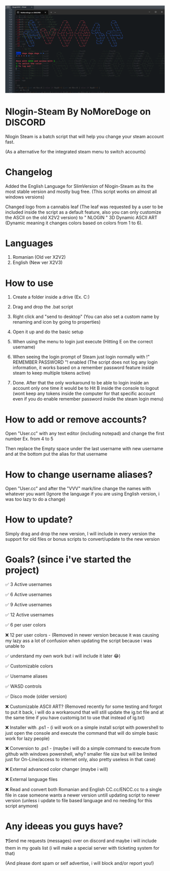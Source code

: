 
![alt text](https://github.com/NoMoreDg/Nlogin-Steam/blob/MAIN-NLOGIN/SlimNlogin%20X2V3.png)

# Nlogin-Steam By NoMoreDoge on DISCORD
Nlogin Steam is a batch script that will help you change your steam account fast.

(As a alternative for the integrated steam menu to switch accounts)

# Changelog
Added the English Language for SlimVersion of Nlogin-Steam as its the most
stable version and mostly bug free. (This script works on almost all windows versions)

Changed logo from a cannabis leaf (The leaf was requested by a user to be included inside
the script as a default feature, also you can only customize the ASCII on 
the old X2V2 version) to " NLOGIN " 3D Dynamic ASCII ART (Dynamic meaning it changes colors
based on colors from 1 to 6).

# Languages
1. Romanian (Old ver X2V2)
2. English (New ver X2V3)

# How to use
1. Create a folder inside a drive (Ex. C:\)
   
2. Drag and drop the .bat script
   
3. Right click and "send to desktop" (You can also set a custom name by renaming
 and icon by going to properties)

4. Open it up and do the basic setup

5. When using the menu to login just execute (Hitting E on the correct username)

6. When seeing the login prompt of Steam just login normally with
   !" REMEMBER PASSWORD "! enabled
   (The script does not log any login information, it works based on a
   remember password feature inside steam to keep multiple tokens active)

7. Done. After that the only workaround to be able to login inside an account
   only one time it would be to Hit B inside the console to logout (wont keep
   any tokens inside the computer for that specific account even if you do
   enable remember password inside the steam login menu)

# How to add or remove accounts?
Open "User.cc" with any text editor (including notepad) and change the first number
Ex. from 4 to 5

Then replace the Empty space under the last username with new username and at the bottom
put the alias for that username

# How to change username aliases?
Open "User.cc" and after the "VVV" mark/line change the names with whatever you want
(Ignore the language if you are using English version, i was too lazy to do a change)

# How to update?
Simply drag and drop the new version, I will include in every version the support for
old files or bonus scripts to convert/update to the new version

# Goals? (since i've started the project)
✅ 3 Active usernames

✅ 6 Active usernames

✅ 9 Active usernames

✅ 12 Active usernames

✅ 6 per user colors

❌ 12 per user colors - (Removed in newer version because it was causing
  my lazy ass a lot of confusion when updating the script because i was unable to

✅ understand my own work but i will include it later 😂)

✅ Customizable colors

✅ Username aliases

✅ WASD controls

✅ Disco mode (older version)

❌ Customizable ASCII ART? (Removed recently for some testing and forgot to
  put it back, i will do a workaround that will still update the ig.txt file
  and at the same time if you have customig.txt to use that instead of ig.txt)

❌ Installer with .ps1  - (i will work on a simple install script with powershell
  to just open the console and execute the command that will do simple basic work 
  for lazy people)

❌ Conversion to .ps1   - (maybe i will do a simple command to execute from github
  with windows powershell, why? smaller file size but will be limited just for
  On-Line/access to internet only, also pretty useless in that case)

❌ External advanced color changer (maybe i will)

❌ External language files

❌ Read and convert both Romanian and English CC.cc/ENCC.cc to a single file in case
  someone wants a newer version untill updating script to newer version (unless
  i update to file based language and no needing for this script anymore)

# Any ideeas you guys have?
❓Send me requests (messages) over on discord and maybe i will include
  them in my goals list (i will make a special server with ticketing system for that)

  (And please dont spam or self advertise, i will block and/or report you!)
